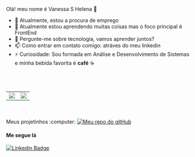Olá! meu nome é Vanessa S Helena :woman:

- 🔭 Atualmente, estou a procura de emprego
- 🌱 Atualmente estou aprendendo muitas coisas mas o foco principal é FrontEnd
- 💬 Pergunte-me sobre tecnologia, vamos aprender juntos? 
- 📫 Como entrar em contato comigo: atráves do meu linkedin
- ⚡ Curiosidade: Sou formada em Análise e Desenvolvimento de Sistemas e minha bebida favorita é **café** ☕
<br/>
<br/>
<center>
<table>
<tr>
<a href="https://github.com/anuraghazra/github-readme-stats">
  <td><img align="center" src="https://github-readme-stats.vercel.app/api?username=Vanessasz&show_icons=true&theme=cobalt" /></td>
</a>
<a href="https://github.com/anuraghazra/convoychat">
  <td><img align="center" src="https://github-readme-stats.vercel.app/api/top-langs/?username=Vanessasz&theme=cobalt&layout=compact" /></td>
</a>
</tr>
</table>
</center>
<br/>
<br/>
Meus projetinhos :computer: <a href="https://github.com/Vanessasz?tab=repositories">
<img border="0" alt="Meu repo do gitHub" src="https://media.giphy.com/media/xH7Yh3DSNvn4k/giphy.gif">
</a>


#### Me segue lá 

[![Linkedin Badge](https://img.shields.io/badge/-Vanessa%20Helena-dfbfbdcc?style=flat-square&logo=Linkedin&logoColor=white&link=https://www.linkedin.com/in/vanessa-helena-951aa9a6/)](https://www.linkedin.com/in/vanessa-helena-951aa9a6/) 

